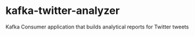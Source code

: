 # kafka-twitter-analyzer
Kafka Consumer application that builds analytical reports for Twitter tweets
